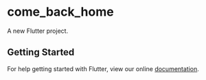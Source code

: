# come_back_home

A new Flutter project.

## Getting Started

For help getting started with Flutter, view our online
[documentation](https://flutter.io/).
